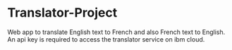 # Translator-Project
Web app to translate English text to French and also French text to English.
An api key is required to access the translator service on ibm cloud.
